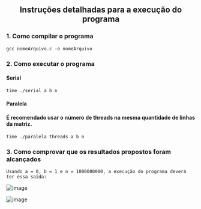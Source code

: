 <html>

<body> 

<h2 align="center">Instruções detalhadas para a execução do programa</h2>

<h3> 1. Como compilar o programa</h3>

```
gcc nomeArquivo.c -o nomeArquivo
```

<h3> 2. Como executar o programa</h3>

<h4>Serial</h4>

```
time ./serial a b n
```

<h4>Paralela</h4>

<h4>É recomendado usar o número de threads na mesma quantidade de linhas da matriz.</h4>

```
time ./paralela threads a b n
```

<h3> 3. Como comprovar que os resultados propostos foram alcançados</h3>

```
Usando a = 0, b = 1 e n = 1000000000, a execução do programa deverá ter essa saída:
```
![image](https://user-images.githubusercontent.com/84543379/234398651-aa52a752-5d4d-4e40-bb7a-5133a93f7e0e.png)

![image](https://user-images.githubusercontent.com/84543379/232861796-c84891cb-acb6-4be9-9818-42cea0e46775.png)

</body>
</html>
